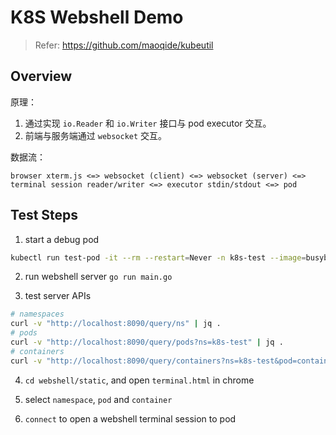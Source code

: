 # K8S Webshell Demo

> Refer: <https://github.com/maoqide/kubeutil>
>

## Overview

原理：

1. 通过实现 `io.Reader` 和 `io.Writer` 接口与 pod executor 交互。
2. 前端与服务端通过 `websocket` 交互。

数据流：

```text
browser xterm.js <=> websocket (client) <=> websocket (server) <=> terminal session reader/writer <=> executor stdin/stdout <=> pod
```

## Test Steps

1. start a debug pod

```sh
kubectl run test-pod -it --rm --restart=Never -n k8s-test --image=busybox:1.30 sh
```

2. run webshell server `go run main.go`

3. test server APIs

```sh
# namespaces
curl -v "http://localhost:8090/query/ns" | jq .
# pods
curl -v "http://localhost:8090/query/pods?ns=k8s-test" | jq .
# containers
curl -v "http://localhost:8090/query/containers?ns=k8s-test&pod=containers-pod" | jq .
```

4. `cd webshell/static`, and open `terminal.html` in chrome

5. select `namespace`, `pod` and `container`

6. `connect` to open a webshell terminal session to pod

